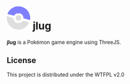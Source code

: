 ![jlug logo](logo.png) jlug
============

**jlug** is a Pokémon game engine using ThreeJS.

## License

This project is distributed under the WTFPL v2.0
